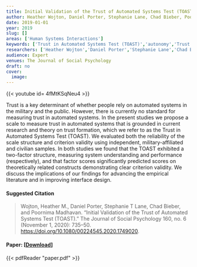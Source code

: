 ```yaml
---
title: Initial Validation of the Trust of Automated Systems Test (TOAST)
author: Heather Wojton, Daniel Porter, Stephanie Lane, Chad Bieber, Poornima Madhavan
date: 2019-01-01
year: 2019
slug: []
areas: ['Human Systems Interactions']
keywords: ['Trust in Automated Systems Test (TOAST)','autonomy','Trust in automation']
researchers: ['Heather Wojton','Daniel Porter','Stephanie Lane','Chad Bieber','Poornima Madhavan']
audience: Expert
venues: The Journal of Social Psychology
draft: no
cover:
  image: 
---
```


{{< youtube id= 4fMtKSqNeu4 >}}

Trust is a key determinant of whether people rely on automated systems in the military and the public. However, there is currently no standard for measuring trust in automated systems. In the present studies we propose a scale to measure trust in automated systems that is grounded in current research and theory on trust formation, which we refer to as the Trust in Automated Systems Test (TOAST). We evaluated both the reliability of the scale structure and criterion validity using independent, military-affiliated and civilian samples. In both studies we found that the TOAST exhibited a two-factor structure, measuring system understanding and performance (respectively), and that factor scores significantly predicted scores on theoretically related constructs demonstrating clear criterion validity. We discuss the implications of our findings for advancing the empirical literature and in improving interface design.

#### Suggested Citation
> Wojton, Heather M., Daniel Porter, Stephanie T Lane, Chad Bieber, and Poornima Madhavan. “Initial Validation of the Trust of Automated Systems Test (TOAST).” The Journal of Social Psychology 160, no. 6 (November 1, 2020): 735–50. https://doi.org/10.1080/00224545.2020.1749020.



#### Paper: [[Download](paper.pdf)]
{{< pdfReader "paper.pdf" >}}


